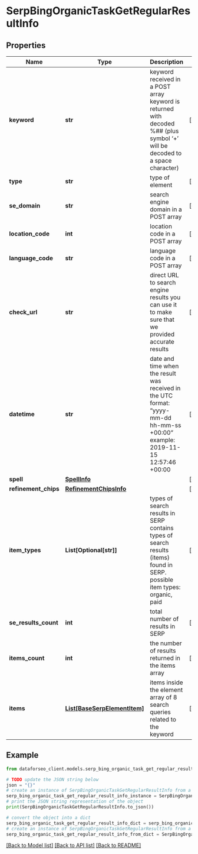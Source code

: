 # SerpBingOrganicTaskGetRegularResultInfo


## Properties

Name | Type | Description | Notes
------------ | ------------- | ------------- | -------------
**keyword** | **str** | keyword received in a POST array keyword is returned with decoded %## (plus symbol ‘+’ will be decoded to a space character) | [optional] 
**type** | **str** | type of element | [optional] 
**se_domain** | **str** | search engine domain in a POST array | [optional] 
**location_code** | **int** | location code in a POST array | [optional] 
**language_code** | **str** | language code in a POST array | [optional] 
**check_url** | **str** | direct URL to search engine results you can use it to make sure that we provided accurate results | [optional] 
**datetime** | **str** | date and time when the result was received in the UTC format: “yyyy-mm-dd hh-mm-ss +00:00” example: 2019-11-15 12:57:46 +00:00 | [optional] 
**spell** | [**SpellInfo**](SpellInfo.md) |  | [optional] 
**refinement_chips** | [**RefinementChipsInfo**](RefinementChipsInfo.md) |  | [optional] 
**item_types** | **List[Optional[str]]** | types of search results in SERP contains types of search results (items) found in SERP. possible item types: organic, paid | [optional] 
**se_results_count** | **int** | total number of results in SERP | [optional] 
**items_count** | **int** | the number of results returned in the items array | [optional] 
**items** | [**List[BaseSerpElementItem]**](BaseSerpElementItem.md) | items inside the element array of 8 search queries related to the keyword | [optional] 

## Example

```python
from dataforseo_client.models.serp_bing_organic_task_get_regular_result_info import SerpBingOrganicTaskGetRegularResultInfo

# TODO update the JSON string below
json = "{}"
# create an instance of SerpBingOrganicTaskGetRegularResultInfo from a JSON string
serp_bing_organic_task_get_regular_result_info_instance = SerpBingOrganicTaskGetRegularResultInfo.from_json(json)
# print the JSON string representation of the object
print(SerpBingOrganicTaskGetRegularResultInfo.to_json())

# convert the object into a dict
serp_bing_organic_task_get_regular_result_info_dict = serp_bing_organic_task_get_regular_result_info_instance.to_dict()
# create an instance of SerpBingOrganicTaskGetRegularResultInfo from a dict
serp_bing_organic_task_get_regular_result_info_from_dict = SerpBingOrganicTaskGetRegularResultInfo.from_dict(serp_bing_organic_task_get_regular_result_info_dict)
```
[[Back to Model list]](../README.md#documentation-for-models) [[Back to API list]](../README.md#documentation-for-api-endpoints) [[Back to README]](../README.md)


